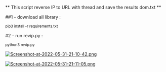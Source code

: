 ** This script reverse IP to URL with thread and save the results dom.txt **


##1 - download all library  : 

<sub>pip3 install -r requirements.txt</sub>

#2 - run revip.py  : 

<sub>python3 revip.py</sub>

[![Screenshot-at-2022-05-31-21-10-42.png](https://i.postimg.cc/FRRBwtXP/Screenshot-at-2022-05-31-21-10-42.png)](https://postimg.cc/cKph8bHY)

[![Screenshot-at-2022-05-31-21-11-05.png](https://i.postimg.cc/Qx9rHTP6/Screenshot-at-2022-05-31-21-11-05.png)](https://postimg.cc/Czg22zwD)

